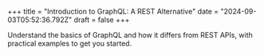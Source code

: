 +++
title = "Introduction to GraphQL: A REST Alternative"
date = "2024-09-03T05:52:36.792Z"
draft = false
+++

  Understand the basics of GraphQL and how it differs from REST APIs, with practical examples to get you started.
        
